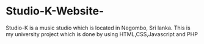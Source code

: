 # Studio-K-Website-
Studio-K is a music studio which is located in Negombo, Sri lanka. This is my university project which is done by using HTML,CSS,Javascript and PHP 
